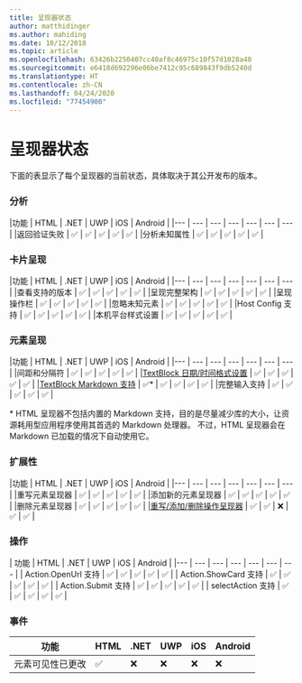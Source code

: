 ```yaml
---
title: 呈现器状态
author: matthidinger
ms.author: mahiding
ms.date: 10/12/2018
ms.topic: article
ms.openlocfilehash: 63426b2250407cc40af8c46975c10f57d1028a40
ms.sourcegitcommit: e6418d692296e06be7412c95c689843f9db5240d
ms.translationtype: HT
ms.contentlocale: zh-CN
ms.lasthandoff: 04/24/2020
ms.locfileid: "77454900"
---
```

# <a name="renderer-status"></a>呈现器状态
下面的表显示了每个呈现器的当前状态，具体取决于其公开发布的版本。

### <a name="parsing"></a>分析

|功能 | HTML | .NET | UWP | iOS | Android |
|--- | --- | --- | --- | --- | --- | --- |
|返回验证失败 | ✅ | ✅ | ✅ | ✅ | ✅ |
|分析未知属性 | ✅ | ✅ | ✅ | ✅ | ✅ |

### <a name="card-rendering"></a>卡片呈现

|功能 | HTML | .NET | UWP | iOS | Android |
|--- | --- | --- | --- | --- | --- | --- |
|查看支持的版本 | ✅ | ✅ | ✅ | ✅ | ✅  |
|呈现完整架构 | ✅ | ✅ | ✅ | ✅ | ✅ |
|呈现操作栏 | ✅ | ✅ | ✅ | ✅ | ✅ |
|忽略未知元素 | ✅ | ✅ | ✅ | ✅ | ✅ |
|Host Config 支持 | ✅ | ✅ | ✅ | ✅ | ✅ |
|本机平台样式设置 | ✅ | ✅ | ✅ | ✅ | ✅ |

### <a name="element-rendering"></a>元素呈现

|功能 | HTML | .NET | UWP | iOS | Android |
|--- | --- | --- | --- | --- | --- | --- |
|间距和分隔符 | ✅ | ✅ | ✅ | ✅ | ✅ |
|[TextBlock 日期/时间格式设置](../authoring-cards/text-features.md#datetime-formatting-and-localization) | ✅ | ✅ | ✅ | ✅ | ✅ |
|[TextBlock Markdown 支持](../authoring-cards/text-features.md#markdown) | ✅* | ✅ | ✅ | ✅ | ✅ |
|完整输入支持 | ✅ | ✅ | ✅ | ✅ | ✅ |

\* HTML 呈现器不包括内置的 Markdown 支持，目的是尽量减少库的大小，让资源耗用型应用程序使用其首选的 Markdown 处理器。 不过，HTML 呈现器会在 Markdown 已加载的情况下自动使用它。

### <a name="extensibility"></a>扩展性

|功能 | HTML | .NET | UWP | iOS | Android |
|--- | --- | --- | --- | --- | --- | --- |
|重写元素呈现器 | ✅ | ✅ | ✅ | ✅ | ✅ |
|添加新的元素呈现器 | ✅ | ✅ | ✅ | ✅ | ✅ |
|删除元素呈现器 | ✅ | ✅ | ✅ | ✅ | ✅ |
|[重写/添加/删除操作呈现器](https://github.com/Microsoft/AdaptiveCards/issues/1671) | ✅ | ✅ | ❌ | ✅ | ✅ |

### <a name="actions"></a>操作

| 功能 | HTML | .NET | UWP | iOS | Android |
|--- | --- | --- | --- | --- | --- | --- |
| Action.OpenUrl 支持 | ✅ | ✅ | ✅ | ✅ | ✅  |
| Action.ShowCard 支持  | ✅ | ✅ | ✅ | ✅ | ✅ |
| Action.Submit 支持  | ✅ | ✅ | ✅ | ✅ | ✅  |
| selectAction 支持 | ✅ | ✅ | ✅ | ✅ | ✅ |

### <a name="events"></a>事件

|       功能        | HTML | .NET | UWP | iOS | Android | 
|----------------------------|------|------|-----|-----|---------|
| 元素可见性已更改 |  ✅   |  ❌   |  ❌  |  ❌  | ❌ |

